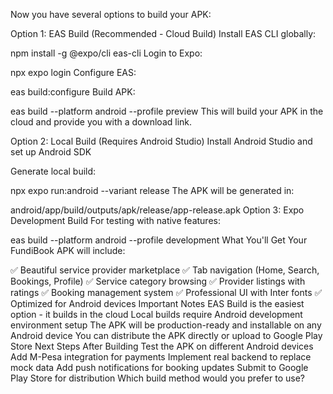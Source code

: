 Now you have several options to build your APK:

Option 1: EAS Build (Recommended - Cloud Build)
Install EAS CLI globally:


npm install -g @expo/cli eas-cli
Login to Expo:


npx expo login
Configure EAS:


eas build:configure
Build APK:


eas build --platform android --profile preview
This will build your APK in the cloud and provide you with a download link.

Option 2: Local Build (Requires Android Studio)
Install Android Studio and set up Android SDK

Generate local build:


npx expo run:android --variant release
The APK will be generated in:


android/app/build/outputs/apk/release/app-release.apk
Option 3: Expo Development Build
For testing with native features:


eas build --platform android --profile development
What You'll Get
Your FundiBook APK will include:

✅ Beautiful service provider marketplace
✅ Tab navigation (Home, Search, Bookings, Profile)
✅ Service category browsing
✅ Provider listings with ratings
✅ Booking management system
✅ Professional UI with Inter fonts
✅ Optimized for Android devices
Important Notes
EAS Build is the easiest option - it builds in the cloud
Local builds require Android development environment setup
The APK will be production-ready and installable on any Android device
You can distribute the APK directly or upload to Google Play Store
Next Steps After Building
Test the APK on different Android devices
Add M-Pesa integration for payments
Implement real backend to replace mock data
Add push notifications for booking updates
Submit to Google Play Store for distribution
Which build method would you prefer to use?


